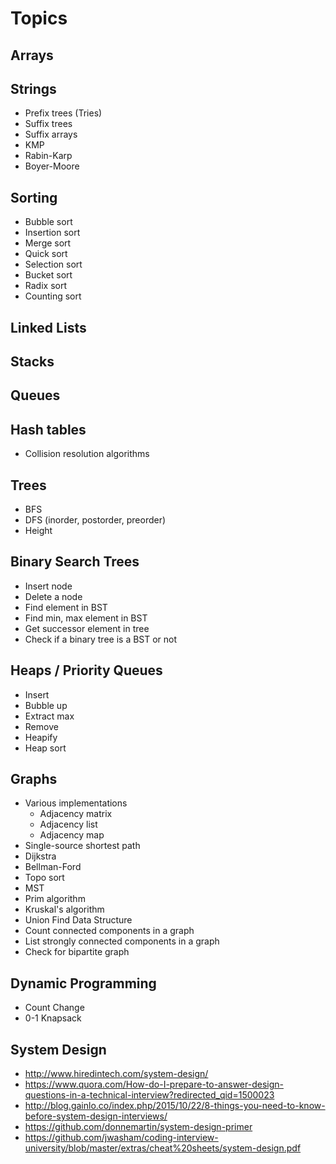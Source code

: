 # Topics

## Arrays

## Strings

- Prefix trees (Tries)
- Suffix trees
- Suffix arrays
- KMP
- Rabin-Karp
- Boyer-Moore

## Sorting

- Bubble sort
- Insertion sort
- Merge sort
- Quick sort
- Selection sort
- Bucket sort
- Radix sort
- Counting sort

## Linked Lists

## Stacks

## Queues

## Hash tables

- Collision resolution algorithms

## Trees

- BFS
- DFS (inorder, postorder, preorder)
- Height

## Binary Search Trees

- Insert node
- Delete a node
- Find element in BST
- Find min, max element in BST
- Get successor element in tree
- Check if a binary tree is a BST or not

## Heaps / Priority Queues

- Insert
- Bubble up
- Extract max
- Remove
- Heapify
- Heap sort

## Graphs

- Various implementations
  - Adjacency matrix
  - Adjacency list
  - Adjacency map
- Single-source shortest path
- Dijkstra
- Bellman-Ford
- Topo sort
- MST
- Prim algorithm
- Kruskal's algorithm
- Union Find Data Structure
- Count connected components in a graph
- List strongly connected components in a graph
- Check for bipartite graph

## Dynamic Programming

- Count Change
- 0-1 Knapsack

## System Design

- http://www.hiredintech.com/system-design/
- https://www.quora.com/How-do-I-prepare-to-answer-design-questions-in-a-technical-interview?redirected_qid=1500023
- http://blog.gainlo.co/index.php/2015/10/22/8-things-you-need-to-know-before-system-design-interviews/
- https://github.com/donnemartin/system-design-primer
- https://github.com/jwasham/coding-interview-university/blob/master/extras/cheat%20sheets/system-design.pdf
